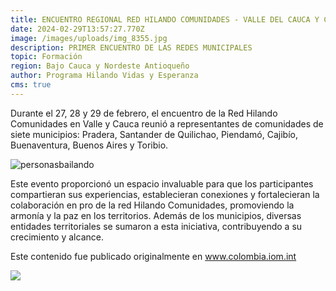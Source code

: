 ```yaml
---
title: ENCUENTRO REGIONAL RED HILANDO COMUNIDADES - VALLE DEL CAUCA Y CAUCA
date: 2024-02-29T13:57:27.770Z
image: /images/uploads/img_8355.jpg
description: PRIMER ENCUENTRO DE LAS REDES MUNICIPALES
topic: Formación
region: Bajo Cauca y Nordeste Antioqueño
author: Programa Hilando Vidas y Esperanza
cms: true
---
```

Durante el 27, 28 y 29 de febrero, el encuentro de la Red Hilando Comunidades en Valle y Cauca reunió a representantes de comunidades de siete municipios: Pradera, Santander de Quilichao, Piendamó, Cajibío, Buenaventura, Buenos Aires y Toribio. 

![personasbailando](/images/uploads/img_9200.jpg)

Este evento proporcionó un espacio invaluable para que los participantes compartieran sus experiencias, establecieran conexiones y fortalecieran la colaboración en pro de la red Hilando Comunidades, promoviendo la armonía y la paz en los territorios. Además de los municipios, diversas entidades territoriales se sumaron a esta iniciativa, contribuyendo a su crecimiento y alcance.

Este contenido fue publicado originalmente en www.colombia.iom.int

![](/images/uploads/img_9088.jpg)
